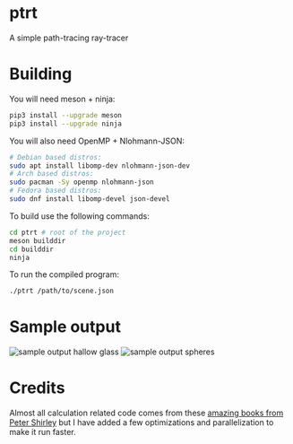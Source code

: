 # ptrt
A simple path-tracing ray-tracer
# Building
You will need meson + ninja:
```bash
pip3 install --upgrade meson
pip3 install --upgrade ninja
```
You will also need OpenMP + Nlohmann-JSON:
```bash
# Debian based distros:
sudo apt install libomp-dev nlohmann-json-dev
# Arch based distros:
sudo pacman -Sy openmp nlohmann-json
# Fedora based distros:
sudo dnf install libomp-devel json-devel
```
To build use the following commands:
```bash
cd ptrt # root of the project
meson builddir
cd builddir
ninja
```
To run the compiled program:
```bash
./ptrt /path/to/scene.json
```
# Sample output
![sample output hallow glass](https://github.com/er888kh/ptrt/blob/main/images/hallow_glass_4k.jpeg?raw=true)
![sample output spheres](https://github.com/er888kh/ptrt/blob/main/images/raytracing_week1_compressed.jpeg?raw=true)
# Credits
Almost all calculation related code comes from these [amazing books from Peter Shirley](https://raytracing.github.io/) but I have added a few optimizations and parallelization to make it run faster.
